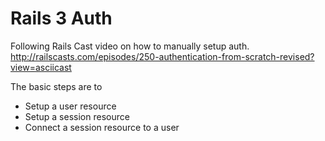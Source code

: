 Rails 3 Auth
==========

Following Rails Cast video on how to manually setup auth.
http://railscasts.com/episodes/250-authentication-from-scratch-revised?view=asciicast

The basic steps are to
* Setup a user resource
* Setup a session resource
* Connect a session resource to a user
